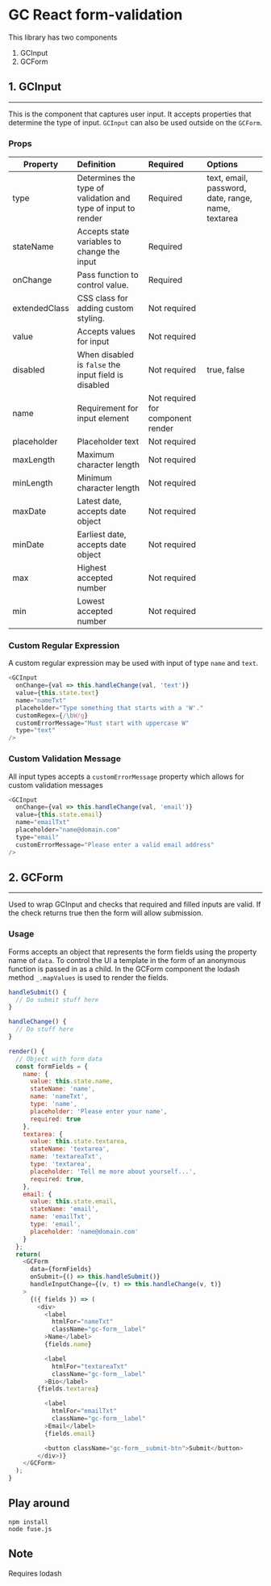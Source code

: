 # GC React form-validation

This library has two components
1. GCInput
2. GCForm

## 1. GCInput
---
This is the component that captures user input. It accepts properties that determine the type of input. `GCInput` can also be used outside on the `GCForm`.

### Props
| Property | Definition                             | Required | Options   |
|----------|:---------------------------------------|:---------|:----------|
| type     | Determines the type of validation and type of input to render | Required | text, email, password, date, range, name, textarea |
| stateName | Accepts state variables to change the input | Required | |
| onChange | Pass function to control value. | Required | |
| extendedClass | CSS class for adding custom styling. | Not required | |
| value |  Accepts values for input | Not required | |
| disabled | When disabled is `false` the input field is disabled | Not required |  true, false|
| name | Requirement for input element | Not required for component render |  |
| placeholder | Placeholder text | Not required | |
| maxLength | Maximum character length | Not required | |
| minLength | Minimum character length | Not required | |
| maxDate   | Latest date, accepts date object | Not required  | |
| minDate   | Earliest date, accepts date object | Not required | |
| max       | Highest accepted number | Not required | |
| min       | Lowest accepted number | Not required | |

### Custom Regular Expression
A custom regular expression may be used with input of type `name` and `text`.

``` js
<GCInput
  onChange={val => this.handleChange(val, 'text')}
  value={this.state.text}
  name="nameTxt"
  placeholder="Type something that starts with a 'W'."
  customRegex={/\bW/g}
  customErrorMessage="Must start with uppercase W"
  type="text"
/>
```
### Custom Validation Message
All input types accepts a `customErrorMessage` property which allows for custom validation messages

``` js
<GCInput
  onChange={val => this.handleChange(val, 'email')}
  value={this.state.email}
  name="emailTxt"
  placeholder="name@domain.com"
  type="email"
  customErrorMessage="Please enter a valid email address"
/>
```

## 2. GCForm
---
Used to wrap GCInput and checks that required and filled inputs are valid. If the check returns true then the form will allow submission.

### Usage
Forms accepts an object that represents the form fields using the property name of `data`. To control the UI a template in the form of an anonymous function is passed in as a child. In the GCForm component the lodash method `_.mapValues` is used to render the fields.

```js
handleSubmit() {
  // Do submit stuff here
}

handleChange() {
  // Do stuff here
}

render() {
  // Object with form data
  const formFields = {
    name: {
      value: this.state.name,
      stateName: 'name',
      name: 'nameTxt',
      type: 'name',
      placeholder: 'Please enter your name',
      required: true
    },
    textarea: {
      value: this.state.textarea,
      stateName: 'textarea',
      name: 'textareaTxt',
      type: 'textarea',
      placeholder: 'Tell me more about yourself...',
      required: true,
    },
    email: {
      value: this.state.email,
      stateName: 'email',
      name: 'emailTxt',
      type: 'email',
      placeholder: 'name@domain.com'
    }
  };
  return(
    <GCForm
      data={formFields}
      onSubmit={() => this.handleSubmit()}
      handleInputChange={(v, t) => this.handleChange(v, t)}
    >
      {({ fields }) => (
        <div>
          <label
            htmlFor="nameTxt"
            className="gc-form__label"
          >Name</label>
          {fields.name}

          <label
            htmlFor="textareaTxt"
            className="gc-form__label"
          >Bio</label>
        {fields.textarea}

          <label
            htmlFor="emailTxt"
            className="gc-form__label"
          >Email</label>
          {fields.email}

          <button className="gc-form__submit-btn">Submit</button>
        </div>)}
    </GCForm>
  );
}
```

## Play around

```
npm install
node fuse.js
```

## Note
Requires lodash
